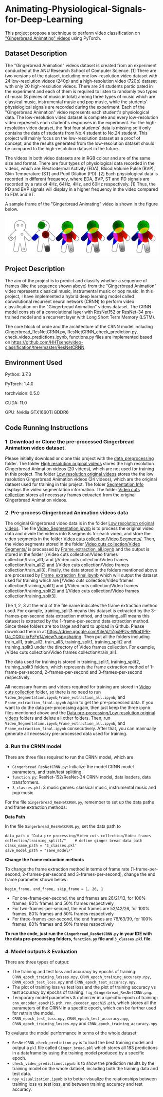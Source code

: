 # Animating-Physiological-Signals-for-Deep-Learning

This project propose a technique to perform video classification on ["Gingerbread Animating" videos](https://github.com/RussellYe/Animating-Physiological-Signals-for-Deep-Learning/tree/main/Data%20pre-processing/Low%20resolution%20original%20videos) using PyTorch. 

## Dataset Description

The "Gingerbread Animation" videos dataset is created from an experiment conducted at the ANU Research School of Computer Science. [1] There are two versions of the dataset, including one low-resolution video dataset with 24 low-resolution videos (240p) and a high-resolution video (720p) dataset with only 20 high-resolution videos. There are 24 students participated in the experiment and each of them is required to listen to randomly two types of music (8 pieces of music in total) among three types of music which are classical music, instrumental music and pop music, while the students' physiological signals are recorded during the experiment. Each of the "Gingerbread Animation" video represents each student's physiological data. The low-resolution video dataset is complete and every low-resolution video represents each student's responses in the experiment. For the high-resolution video dataset, the first four students' data is missing so it only contains the data of students from No.4 student to No.24 student. This project will mainly focus on the low-resolution dataset as a proof of concept, and the results generated from the low-resolution dataset should be compared to the high-resolution dataset in the future. 

The videos in both video datasets are in RGB colour and are of the same size and format. There are four types of physiological data recorded in the videos, which are Electrodermal Activity (EDA), Blood Volume Pulse (BVP), Skin Temperature (ST) and Pupil Dilation (PD). [2] Each physiological data is recorded in different frequency, where EDA, BVP, ST and PD signals are recorded by a rate of 4Hz, 64Hz, 4Hz, and 60Hz respectively. [1] Thus, the PD and BVP signals will display in a higher frequency in the video compared to EDA and ST. 

A sample frame of the "Gingerbread Animating" video is shown in the figure below. 

![Sample frames](./Figure/sample.png)



## Project Description

The aim of the project is to predict and classify whether a sequence of frames (like the sequence shown above) from the "Gingerbread Animation" video represents classical music, instrumental music or pop music. In this project, I have implemented a hybrid deep learning model called convolutional recurrent neural network (CRNN) to perform video classification on the "Gingerbread Animation" videos dataset. The CRNN model consists of a convolutional layer with ResNet152 or ResNet-34 pre-trained model and a recurrent layer with Long Short Term Memory (LSTM). 

The core block of code and the architecture of the CRNN model including Gingerbread_ResNetCRNN.py, ResNetCRNN_check_prediction.py, check_video_predictions.ipynb, functions.py files are implemented based on https://github.com/HHTseng/video-classification/tree/master/ResNetCRNN. 

## Environment Used

Python: 3.7.3

PyTorch: 1.4.0

torchvision: 0.5.0

CUDA: 11.0

GPU: Nvidia GTX1660Ti GDDR6 

## Code Running Instructions

### 1. Download or Clone the pre-processed Gingerbread Animation video dataset.

Please initially download or clone this project with the [data_preprocessing](https://github.com/RussellYe/Animating-Physiological-Signals-for-Deep-Learning/tree/main/Data%20pre-processing) folder. The folder [High resolution original videos](https://github.com/RussellYe/Animating-Physiological-Signals-for-Deep-Learning/tree/main/Data%20pre-processing/High%20resolution%20original%20videos) stores the high resolution Gingerbread Animation videos (20 videos), which are not used for training in this project. The folder [Low resolution original videos](https://github.com/RussellYe/Animating-Physiological-Signals-for-Deep-Learning/tree/main/Data%20pre-processing/Low%20resolution%20original%20videos) stores the the low resolution Gingerbread Animation videos (24 videos), which are the original dataset used for training in this project. The folder [Segmentation Info](https://github.com/RussellYe/Animating-Physiological-Signals-for-Deep-Learning/tree/main/Data%20pre-processing/Segmentation%20Info) displays the video segmentation information. The folder [Video cuts collection](https://github.com/RussellYe/Animating-Physiological-Signals-for-Deep-Learning/tree/main/Data%20pre-processing/Video%20cuts%20collection) stores all necessary frames extracted from the original Gingerbread Animation videos. 

### 2. Pre-process Gingerbread Animation videos data
The original Gingerbread video data is in the folder [Low resolution original videos](https://github.com/RussellYe/Animating-Physiological-Signals-for-Deep-Learning/tree/main/Data%20pre-processing/Low%20resolution%20original%20videos). The file [Video_Segmentation.ipynb](https://github.com/RussellYe/Animating-Physiological-Signals-for-Deep-Learning/blob/main/Data%20pre-processing/Video_Segmentation.ipynb) is to process the original video data and divide the videos into 8 segments for each video, and store the video segments in the folder [Video cuts collection/Video Segments/](https://github.com/RussellYe/Animating-Physiological-Signals-for-Deep-Learning/tree/main/Data%20pre-processing/Video%20cuts%20collection/Video%20Segments). Then, the video segments stored in the folder [Video cuts collection/Video Segments/](https://github.com/RussellYe/Animating-Physiological-Signals-for-Deep-Learning/tree/main/Data%20pre-processing/Video%20cuts%20collection/Video%20Segments) is processed by [Frame_extraction_all.ipynb](https://github.com/RussellYe/Animating-Physiological-Signals-for-Deep-Learning/blob/main/Data%20pre-processing/Frame_extraction_all.ipynb) and the output is stored in the folder [/Video cuts collection/Video frames collection/train_all1] and [/Video cuts collection/Video frames collection/train_all2] and [/Video cuts collection/Video frames collection/train_all3]. Finally, the data stored in the folders mentioned above are processed by [Frame_extraction_final.ipynb](https://github.com/RussellYe/Animating-Physiological-Signals-for-Deep-Learning/blob/main/Data%20pre-processing/Frame_extraction_final.ipynb) which will output the dataset used for training which are [/Video cuts collection/Video frames collection/training_split1] and [/Video cuts collection/Video frames collection/training_split2] and [/Video cuts collection/Video frames collection/training_split3]. 

The 1, 2, 3 at the end of the file name indicates the frame extraction method used. For example, training_split3 means this dataset is extracted by the 3-frames-per-second data extraction method, and training_all1 means this dataset is extracted by the 1-frame-per-second data extraction method. Since these folders are too large and hard to upload in Github. Please download them in at https://drive.google.com/file/d/1Zpx9Pzs-Wlp41PR-Ua_CQXk-krFzFp1J/view?usp=sharing. Then put all the folders including train_all1, train_all2, train_all3, training_split1, training_split2 and training_split3 under the directory of Video frames collection. For example, /Video cuts collection/Video frames collection/train_all1. 

The data used for training is stored in training_split1, training_split2, training_split3 folders, which represents the frame extraction method of 1-frame-per-second, 2-frames-per-second and 3-frames-per-second respectively. 

All necessary frames and videos required for training are stored in [Video cuts collection](https://github.com/RussellYe/Animating-Physiological-Signals-for-Deep-Learning/tree/main/Data%20pre-processing/Video%20cuts%20collection) folder, so there is no need to run `Video_Segmentation.ipynb`,`Frame_extraction_all.ipynb`, and `Frame_extraction_final.ipynb` again to get the pre-processed data. If you want to do the data pre-processing again, then just keep the three ipynb files mentioned above and the 
[Data pre-processing/Low resolution original videos](https://github.com/RussellYe/Animating-Physiological-Signals-for-Deep-Learning/tree/main/Data%20pre-processing/Low%20resolution%20original%20videos) folders and delete all other folders. Then, run `Video_Segmentation.ipynb`,`Frame_extraction_all.ipynb`, and `Frame_extraction_final.ipynb` consecutively. After that, you can mannually generate all necessary pre-processed data used for training. 
### 3. Run the CRNN model

There are three files required to run the CRNN model, which are 

  - `Gingerbread_ResNetCRNN.py`: Initialize the model CRNN model parameters, and train/test splitting. 
  - `function.py`: ResNet-152/ResNet-34 CRNN model, data loaders, data transformers. 
  - `3_classes.pkl`: 3 music genres: classical music, instrumental music and pop music. 

For the file `Gingerbread_ResNetCRNN.py`, remember to set up the data pathe and frame extraction methods:

**Data Path**

In the file `Gingerbread_ResNetCRNN.py`, set the data path to  
```
data_path = "Data pre-processing/Video cuts collection/Video frames collection/training_split1/"    # define ginger bread data path
class_name_path = '3_classes.pkl'
save_model_path = "save_model/"
```

**Change the frame extraction methods** 


To change the frame extraction method in terms of frame rate (1-frame-per-second, 2-frames-per-second and 3-frames-per-second), change the end frame parameter shown below:
```
begin_frame, end_frame, skip_frame = 1, 26, 1
```
  - For one-frame-per-second, the end frames are 26/21/13, for 100% frames, 80% frames and 50% frames respectively
  - For two-frames-per-second, the end frames are 52/42/26, for 100% frames, 80% frames and 50% frames respectively
  - For three-frames-per-second, the end frames are 78/63/39, for 100% frames, 80% frames and 50% frames respectively

**To run the code, just run the `Gingerbread_ResNetCRNN.py` in your IDE with the data pre-processing folders, `function.py` file and `3_classes.pkl` file.**

### 4. Model outputs & Evaluation

There are three types of output:

  - The training and test loss and accuracy by epochs of training: `CRNN_epoch_training_losses.npy`, `CRNN_epoch_training_accuracy.npy`, `CRNN_epoch_test_loss.npy` and `CRNN_epoch_test_accuracy.npy`.
  - The plot of training loss vs test loss and the plot of training accuracy vs test accuracy by epochs of training: `fig_Gingerbread_ResNetCRNN.png`. 
  - Temporary model parameters & optimizer in a specific epoch of training: `cnn_encoder_epoch15.pth`, `rnn_decoder_epoch15.pth`, which stores all the parameters of the CRNN in a specific epoch, which can be further used for retrain the model. 
  - `CRNN_epoch_test_loss.npy`, `CRNN_epoch_test_accuracy.npy`, `CRNN_epoch_training_losses.npy` and `CRNN_epoch_training_accuracy.npy`
  
To evaluate the model performance in terms of the whole dataset:
  - `ResNetCRNN_check_prediction.py` is to load the best training model and output a `pkl` file called `Ginger_bread.pkl` which stores all 183 predictions in a dataframe by using the training model produced by a specific epoch. 
  - `check_video_predictions.ipynb` is to show the prediction results by the training model on the whole dataset, including both the training data and test data. 
  - `npy_visualization.ipynb` is to better visualize the relationships between training loss vs test loss, and between training accuracy and test accuracy. 
  
